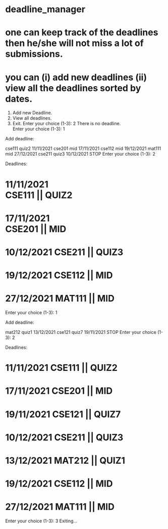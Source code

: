 # deadline_manager
#
# one can keep track of the deadlines then he/she will not miss a lot of submissions.
# you can (i) add new deadlines (ii) view all the deadlines sorted by dates.


1. Add new Deadline.
2. View all deadlines.
3. Exit.
Enter your choice (1-3): 2
There is no deadline.    
Enter your choice (1-3): 1

Add deadline:

cse111 quiz2 11/11/2021
cse201 mid 17/11/2021
cse112 mid 19/12/2021
mat111 mid 27/12/2021
cse211 quiz3 10/12/2021
STOP
Enter your choice (1-3): 2

Deadlines:

11/11/2021        
CSE111 || QUIZ2   
==================
17/11/2021        
CSE201 || MID
==================
10/12/2021
CSE211 || QUIZ3
==================
19/12/2021
CSE112 || MID
==================
27/12/2021
MAT111 || MID
==================
Enter your choice (1-3): 1

Add deadline:

mat212 quiz1 13/12/2021
cse121 quiz7 19/11/2021
STOP
Enter your choice (1-3): 2

Deadlines:

11/11/2021
CSE111 || QUIZ2
==================
17/11/2021
CSE201 || MID
==================
19/11/2021
CSE121 || QUIZ7
==================
10/12/2021
CSE211 || QUIZ3
==================
13/12/2021
MAT212 || QUIZ1
==================
19/12/2021
CSE112 || MID
==================
27/12/2021
MAT111 || MID
==================
Enter your choice (1-3): 3
Exiting...
